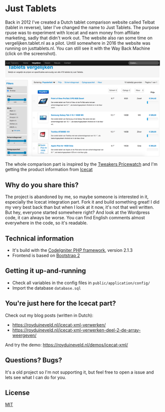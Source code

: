 # Just Tablets

Back in 2012 I've created a Dutch tablet comparison website called Telbat (tablet in reverse), later I've changed the name to Just Tablets. The purpose rpuse was to experiment with Icecat and earn money from affiliate marketing, sadly that didn't work out. The website also ran some time on vergelijken.tablet.nl as a pilot. Until somewhere in 2016 the website was running on justtablets.nl. You can still see it with the Way Back Machine (click on the screenshot).

[![Just Tablets](screenshot.png)](https://web.archive.org/web/20160311111055/http://justtablets.nl/)

The whole comparison part is inspired by the [Tweakers Pricewatch](https://tweakers.net/categorie/822/tablets/producten/) and I'm getting the product information from [Icecat](http://icecat.nl/)

## Why do you share this?

The project is abandoned by me, so maybe someone is interested in it, especially the Icecat integration part. Fork it and build something great! I did my very best back than but when I look at it now, it's not that well written. But hey, everyone started somewhere right? And look at the Wordpress code, it can always be worse. You can find English comments almost everywhere in the code, so it's readable.

## Technical information

- It's build with the [CodeIgniter PHP framework](https://codeigniter.com/), version 2.1.3
- Frontend is based on [Bootstrap 2](http://getbootstrap.com/2.3.2/)

## Getting it up-and-running

- Check all variables in the config files in `public/application/config/`
- Import the database `database.sql`

## You're just here for the Icecat part?

Check out my blog posts (written in Dutch):

- https://royduineveld.nl/icecat-xml-verwerken/
- https://royduineveld.nl/icecat-xml-verwerken-deel-2-de-array-weergeven/

And try the demo: https://royduineveld.nl/demos/icecat-xml/

## Questions? Bugs?

It's a old project so I'm not supporting it, but feel free to open a issue and lets see what I can do for you.

## License
[MIT](LICENSE.txt)
